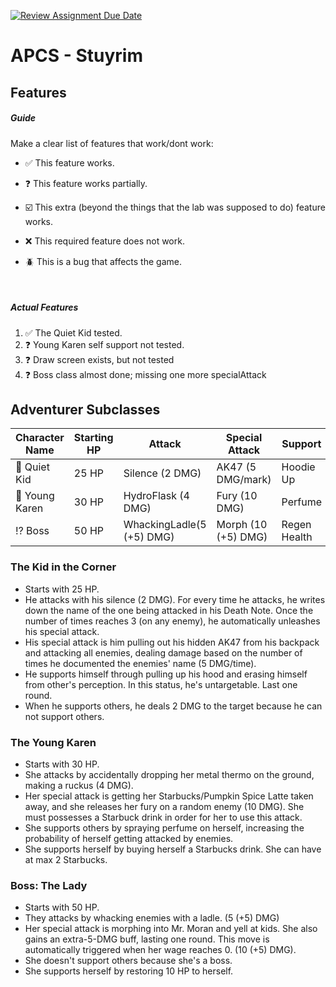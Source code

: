 [![Review Assignment Due Date](https://classroom.github.com/assets/deadline-readme-button-22041afd0340ce965d47ae6ef1cefeee28c7c493a6346c4f15d667ab976d596c.svg)](https://classroom.github.com/a/KprAwj1n)
# APCS - Stuyrim

## Features

##### Guide
Make a clear list of features that work/dont work:

- :white_check_mark: This feature works.

- :question: This feature works partially.

- :ballot_box_with_check: This extra (beyond the things that the lab was supposed to do) feature works.

- :x: This required feature does not work.

- :beetle: This is a bug that affects the game.

<br>

##### Actual Features

1. :white_check_mark: The Quiet Kid tested.
2. :question: Young Karen self support not tested.
3. :question: Draw screen exists, but not tested
4. :question: Boss class almost done; missing one more specialAttack


## Adventurer Subclasses
| Character Name | Starting HP | Attack            | Special Attack  | Support   | Points |
| -------------- | ----------- | ----------------- | --------------- | --------- | ------ |
|  :gun: Quiet Kid| 25 HP      | Silence (2 DMG)   | AK47 (5 DMG/mark) | Hoodie Up | Marks    |
|:lotion_bottle: Young Karen | 30 HP | HydroFlask (4 DMG) | Fury (10 DMG) | Perfume | Starbuck |
| :interrobang: Boss | 50 HP   |  WhackingLadle(5 (+5) DMG) | Morph (10 (+5) DMG) | Regen Health | Wage |


### The Kid in the Corner
+ Starts with 25 HP.
+ He attacks with his silence (2 DMG). For every time he attacks, he writes down the name of the one being attacked in his Death Note. Once the number of times reaches 3 (on any enemy), he automatically unleashes his special attack.
+ His special attack is him pulling out his hidden AK47 from his backpack and attacking all enemies, dealing damage based on the number of times he documented the enemies' name (5 DMG/time).
+ He supports himself through pulling up his hood and erasing himself from other's perception. In this status, he's untargetable. Last one round.
+ When he supports others, he deals 2 DMG to the target because he can not support others.

### The Young Karen
- Starts with 30 HP.
- She attacks by accidentally dropping her metal thermo on the ground, making a ruckus (4 DMG).
- Her special attack is getting her Starbucks/Pumpkin Spice Latte taken away, and she releases her fury on a random enemy (10 DMG). She must possesses a Starbuck drink in order for her to use this attack.
- She supports others by spraying perfume on herself, increasing the probability of herself getting attacked by enemies.
- She supports herself by buying herself a Starbucks drink. She can have at max 2 Starbucks.

### Boss: The Lady
- Starts with 50 HP.
- They attacks by whacking enemies with a ladle. (5 (+5) DMG)
- Her special attack is morphing into Mr. Moran and yell at kids. She also gains an extra-5-DMG buff, lasting one round. This move is automatically triggered when her wage reaches 0. (10 (+5) DMG).
- She doesn't support others because she's a boss.
- She supports herself by restoring 10 HP to herself.
